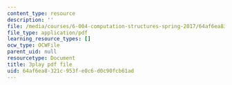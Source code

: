 ```yaml
---
content_type: resource
description: ''
file: /media/courses/6-004-computation-structures-spring-2017/64af6ea8321c953fe0c6d0c90fcb61ad_0OX-DkYPB3c.pdf
file_type: application/pdf
learning_resource_types: []
ocw_type: OCWFile
parent_uid: null
resourcetype: Document
title: 3play pdf file
uid: 64af6ea8-321c-953f-e0c6-d0c90fcb61ad
---
```

